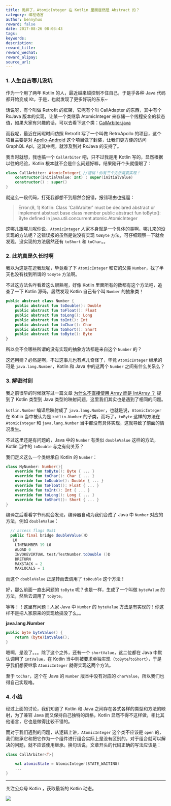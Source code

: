 ```yaml
---
title: 诡异了，AtomicInteger 在 Kotlin 里面居然是 Abstract 的？
category: 编程语言
author: bennyhuo
reward: false
date: 2017-08-26 08:03:43
tags:
keywords:
description:
reward_title:
reward_wechat:
reward_alipay:
source_url:
---
```


### 1. 人生自古哪儿没坑

作为一个用了两年 Kotlin 的人，最近越来越控制不住自己，于是乎各种 Java 代码都开始变成 Kt，于是，也就发现了更多好玩的东东~
 
话说呀，有个叫做 Retrofit 的框架，它呢有个叫 CallAdapter 的东西，其中有个 RxJava 版本的实现，让某一个类继承 AtomicInteger 来存储一个线程安全的状态值，如果大家有兴趣的话，可以去看下这个类：[CallArbiter.java](https://github.com/square/retrofit/blob/master/retrofit-adapters/rxjava/src/main/java/retrofit2/adapter/rxjava/CallArbiter.java)

而我呢，最近在闲暇时间仿照 Retrofit 写了一个叫做 RetroApollo 的项目，这个项目主要是对 [Apollo-Android](https://github.com/apollographql/apollo-android) 这个项目做了封装，让我们更方便的访问 GraphQL Api，这其中呢，就涉及到对 RxJava 的支持了。

我当时就想，我也搞一个 `CallArbiter` 吧，只不过我是用 Kotlin 写的，显然根据以往的经验，Kotlin 根本就不会是什么问题好嘛，结果刚开个头就傻眼了：

```kotlin
class CallArbiter: AtomicInteger{ //错误！你有三个方法需要实现！
    constructor(initialValue: Int) : super(initialValue)
    constructor() : super()
}
```

就这么一段代码，打死我都想不到居然会报错，报错理由也挺逗：

> Error:(8, 1) Kotlin: Class 'CallArbiter' must be declared abstract or implement abstract base class member public abstract fun toByte(): Byte defined in java.util.concurrent.atomic.AtomicInteger

这哪儿跟哪儿呢你说，`AtomicInteger` 人家本身就是一个具体的类啊，哪儿来的没实现的方法呢？这错误报的虽然是说没有实现 `toByte` 方法，可仔细观察一下就会发现，没实现的方法居然还有 `toShort` 和 `toChar`。。

### 2. 此坑真是久长时啊

我以为这是在逗我玩呢，毕竟看了下 `AtomicInteger` 和它的父类 `Number`，找了半天也没有找到所谓的 `toByte` 方法啊。

不过这方法名咋看着这么眼熟呢，好像 Kotlin 里面所有的数都有这个方法吧，追查了一下 Kotlin 源码，居然发现 Kotlin 自己有个叫 `Number` 的抽象类！

```kotlin
public abstract class Number {
    public abstract fun toDouble(): Double
    public abstract fun toFloat(): Float
    public abstract fun toLong(): Long
    public abstract fun toInt(): Int
    public abstract fun toChar(): Char
    public abstract fun toShort(): Short
    public abstract fun toByte(): Byte
}
```

所以会不会哪些所谓的没有实现的抽象方法都是来自这个 `Number` 的？

这还用猜？必然是啊，不过这事儿也有点儿奇怪了，毕竟 `AtomicInteger` 继承的可是 `java.lang.Number`，Kotlin 和 Java 中的这两个 `Number` 之间有什么关系么？

### 3. 解密时刻

我之前很早的时候就写过一篇文章 [为什么不直接使用 Array 而是 IntArray ？](https://blog.kotliner.cn/2017/01/09/why-not-Array-but-IntArray/) 提到了 Kotlin 类型到 Java 类型的映射问题，这里我们其实也是遇到了相同的问题。

`kotlin.Number` 编译后映射成了 `java.lang.Number`，也就是说，`AtomicInteger` 在 Kotlin 当中被认为是 `kotlin.Number` 的子类，而巧了，`toByte` 这样的方法在 `AtomicInteger` 和 `java.lang.Number` 当中都没有具体实现，这就导致了前面的情况发生。

不过这里还是有问题的，Java 中的 `Number` 有类似 `doubleValue` 这样的方法，Kotlin 当中的 `toDouble` 与之有何关系？

我们定义这么一个类继承自 Kotlin 的 `Number`：

```kotlin
class MyNumber: Number(){ 
    override fun toByte(): Byte { ... }
    override fun toChar(): Char { ... }
    override fun toDouble(): Double { ... }
    override fun toFloat(): Float { ... }
    override fun toInt(): Int { ... }
    override fun toLong(): Long { ... }
    override fun toShort(): Short { ... }
}
```

编译之后看看字节码就会发现，编译器自动为我们合成了 Java 中 `Number` 对应的方法，例如 `doubleValue`：

```java
  // access flags 0x51
  public final bridge doubleValue()D
   L0
    LINENUMBER 19 L0
    ALOAD 0
    INVOKEVIRTUAL test/TestNumber.toDouble ()D
    DRETURN
    MAXSTACK = 2
    MAXLOCALS = 1
```

而这个 `doubleValue` 正是转而去调用了 `toDouble` 这个方法！

好，那么前面一直出问题的 `toByte` 呢？也是一样，生成了一个叫做 `byteValue` 的方法，然后去调用了 `toByte`。

等等！！这里有问题！人家 Java 中 `Number` 的 `byteValue` 方法是有实现的！你这样不是把人家原来的实现给搞没了么。。

**java.lang.Number**

```java
public byte byteValue() {
    return (byte)intValue();
}
```

嗯啊，是没了。。。除了这个之外，还有一个 `shortValue`，这二位都在 Java 中默认调用了 `intValue`，在 Kotlin 当中则被要求单独实现（`toByte`/`toShort`），于是乎我们想要继承 `AtomicInteger` 就得实现这两个方法。

至于 `toChar`，这个在 Java 的 `Number` 版本中没有对应的 `charValue`，所以我们也得自己实现咯。

### 4. 小结

经过上面的讨论，我们知道了 Kotlin 和 Java 之间存在各式各样的类型和方法的映射，为了兼容 Java 而又保持自己独特的风格，Kotlin 显然不得不这样做，相比其他语言，它也是做得比较不错的。

而对于我们遇到的问题，从逻辑上讲，`AtomicInteger` 这个类不应该是 `open` 的，我们继承它和把它作为一个组件进行组合实际上是没有区别的，对于组合就可以解决的问题，就不应该使用继承。换句话说，文章开头的代码正确的写法应该是：

```kotlin
class CallArbiter<T>{

    val atomicState = AtomicInteger(STATE_WAITING)
    ...   
}
```



---

关注公众号 Kotlin ，获取最新的 Kotlin 动态。

![](http://kotlinblog-1251218094.costj.myqcloud.com/80f29e08-11ff-4c47-a6d1-6c4a4ae08ae8/arts/Kotlin.jpg)